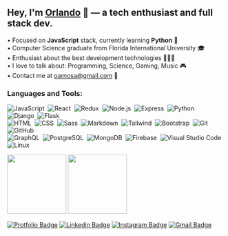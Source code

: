 ## Hey, I'm [Orlando](https://orlandoarnosa.com) 👋 &mdash; a tech enthusiast and full stack dev.

• Focused on **JavaScript** stack, currently learning **Python** 🐍
<br/>• Computer Science graduate from Florida International University 🎓
<br/>• Enthusiast about the best development technologies 👩🏻‍💻
<br/>• I love to talk about: Programming, Science, Gaming, Music 🎮
<br/>• Contact me at oarnosa@gmail.com 💌

### Languages and Tools:

![JavaScript](https://img.shields.io/badge/-JavaScript-ebedf0?style=flat-square&logo=javascript)&nbsp;
![React](https://img.shields.io/badge/-React-ebedf0?style=flat-square&logo=react)&nbsp;
![Redux](https://img.shields.io/badge/-Redux-ebedf0?style=flat-square&logo=redux&logoColor=764abc)&nbsp;
![Node.js](https://img.shields.io/badge/-Node.js-ebedf0?style=flat-square&logo=node.js)&nbsp;
![Express](https://img.shields.io/badge/-Express-ebedf0?style=flat-square&logo=express&logoColor=343a40)&nbsp;
![Python](https://img.shields.io/badge/-Python-ebedf0?style=flat-square&logo=python)&nbsp;
![Django](https://img.shields.io/badge/-Django-ebedf0?style=flat-square&logo=django&logoColor=092E20)&nbsp;
![Flask](https://img.shields.io/badge/-Flask-ebedf0?style=flat-square&logo=flask&logoColor=black)\
![HTML](https://img.shields.io/badge/-HTML-ebedf0?style=flat-square&logo=HTML5)&nbsp;
![CSS](https://img.shields.io/badge/-CSS-ebedf0?style=flat-square&logo=CSS3&logoColor=1572B6)&nbsp;
![Sass](https://img.shields.io/badge/-Sass-ebedf0?style=flat-square&logo=SASS&logoColor=bf4080)&nbsp;
![Markdown](https://img.shields.io/badge/-Markdown-ebedf0?style=flat-square&logo=markdown&logoColor=343a40)&nbsp;
![Tailwind](https://img.shields.io/badge/-Tailwind%20CSS-ebedf0?style=flat-square&logo=tailwind%20css)&nbsp;
![Bootstrap](https://img.shields.io/badge/-Bootstrap-ebedf0?style=flat-square&logo=bootstrap&logoColor=563D7C)&nbsp;
![Git](https://img.shields.io/badge/-Git-ebedf0?style=flat-square&logo=git)&nbsp;
![GitHub](https://img.shields.io/badge/-GitHub-ebedf0?style=flat-square&logo=github&logoColor=black)\
![GraphQL](https://img.shields.io/badge/-GraphQL-ebedf0?style=flat-square&logo=GraphQL&logoColor=bf4080)&nbsp;
![PostgreSQL](https://img.shields.io/badge/-PostgreSQL-ebedf0?style=flat-square&logo=postgresql&logoColor=336791)&nbsp;
![MongoDB](https://img.shields.io/badge/-MongoDB-ebedf0?style=flat-square&logo=mongodb)&nbsp;
![Firebase](https://img.shields.io/badge/-Firebase-ebedf0?style=flat-square&logo=firebase)&nbsp;
![Visual Studio Code](https://img.shields.io/badge/-Visual%20Studio%20Code-ebedf0?style=flat-square&logo=visual-studio-code&logoColor=007ACC)
![Linux](https://img.shields.io/badge/-Linux-ebedf0?style=flat-square&logo=linux)&nbsp;
<br/>

<a href="https://orlandoarnosa.com"><img height="137px" src="https://github-readme-stats.vercel.app/api?username=oarnosa&show_icons=true&bg_color=fafbfc&hide=issues,contribs&count_private=true&include_all_commits=1"/></a>
<a href="https://orlandoarnosa.com"><img height="137px" src="https://github-readme-stats.vercel.app/api/top-langs/?username=oarnosa&layout=compact&hide=css&bg_color=fafbfc"/></a>


[![Protfolio Badge](https://img.shields.io/badge/-orlandoarnosa.com-ebedf0?style=flat-square&logo=Google%20Chrome&logoColor=white&labelColor=15847D&link=https://orlandoarnosa.com)](https://orlandoarnosa.com)
[![Linkedin Badge](https://img.shields.io/badge/-/in/oarnosa-ebedf0?style=flat-square&logo=linkedin&logoColor=white&labelColor=blue&link=https://www.linkedin.com/in/oarnosa/)](https://www.linkedin.com/in/oarnosa/)
[![Instagram Badge](https://img.shields.io/badge/-@arno__lando-ebedf0?style=flat-square&logo=instagram&logoColor=white&labelColor=E1306C&link=https://www.linkedin.com/in/oarnosa/)](https://instagram.com/arno_lando)
[![Gmail Badge](https://img.shields.io/badge/-oarnosa@gmail.com-ebedf0?style=flat-square&logo=Gmail&logoColor=white&labelColor=red&link=mailto:oarnosa@gmail.com)](mailto:oarnosa@gmail.com)
